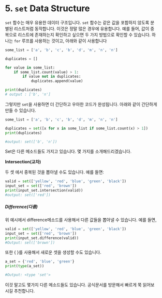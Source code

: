 # 5. `set` Data Structure

`set` 함수는 매우 유용한 데이터 구조입니다. `set` 함수는 같은 값을 포함하지 않도록 분별된 리스트처럼 동작합니다. 이것은 정말 많은 경우에 유용합니다. 예를 들어, 값이 중복으로 리스트에 존재하는지 확인하고 싶으면 두 가지 방법으로 확인할 수 있습니다. 하나는 `for` 루프를 사용하는 것이고, 아래와 같이 사용합니다

```py
some_list = ['a', 'b', 'c', 'b', 'd', 'm', 'n', 'n']

duplicates = []

for value in some_list:
    if some_list.count(value) > 1:
        if value not in duplicates:
            duplicates.append(value)

print(duplicates)
# output : ['b', 'n']
```

그렇지만 `set`을 사용하면 더 간단하고 우아한 코드가 완성됩니다. 아래와 같이 간단하게 만들 수 있습니다.

```py
some_list = ['a', 'b', 'c', 'b', 'd', 'm', 'n', 'n']

duplicates = set([x for x in some_list if some_list.count(x) > 1])
print(duplicates)

#output: set(['b', 'n'])
```

Set은 다른 메소드들도 가지고 있습니다. 몇 가지를 소개해드리겠습니다.

**Intersection\(교차\)**

두 셋 에서 중복된 것을 뽑아낼 수도 있습니다. 예를 들면:

```py
valid = set(['yellow', 'red', 'blue', 'green', 'black'])
input_set = set(['red', 'brown'])
print(input_set.intersection(valid))
#output: set(['red'])
```

##### Difference\(다름\)

위 예시에서 difference메소드를 사용해서 다른 값들을 뽑아낼 수 있습니다. 예를 들면,

```py
valid = set(['yellow', 'red', 'blue', 'green', 'black'])
input_set = set(['red', 'brown'])
print(input_set.difference(valid))
#Output: set(['brown'])
```

또한 { }를 사용해서 새로운 셋을 생성할 수도 있습니다.

```py
a_set = {'red', 'blue', 'green'}
print(type(a_set))

#Output: <type 'set'>
```

이것 말고도 몇가지 다른 메소드들도 있습니다. 공식문서를 방문해서 빠르게 쭉 읽어보시길 추천합니다.

